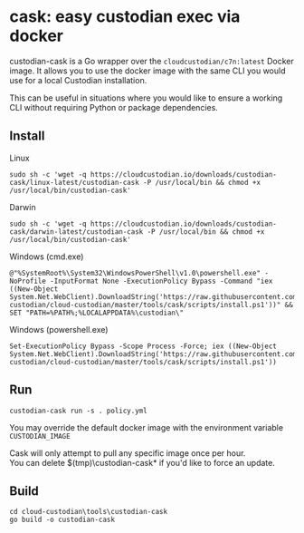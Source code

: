 cask: easy custodian exec via docker
====================================

custodian-cask is a Go wrapper over the `cloudcustodian/c7n:latest`
Docker image.  It allows you to use the docker image with the same CLI you
would use for a local Custodian installation. 

This can be useful in situations where you would like to ensure a working
CLI without requiring Python or package dependencies.

Install
-------

Linux

```shell
sudo sh -c 'wget -q https://cloudcustodian.io/downloads/custodian-cask/linux-latest/custodian-cask -P /usr/local/bin && chmod +x /usr/local/bin/custodian-cask'
```

Darwin

```shell
sudo sh -c 'wget -q https://cloudcustodian.io/downloads/custodian-cask/darwin-latest/custodian-cask -P /usr/local/bin && chmod +x /usr/local/bin/custodian-cask'
```

Windows (cmd.exe)

```shell
@"%SystemRoot%\System32\WindowsPowerShell\v1.0\powershell.exe" -NoProfile -InputFormat None -ExecutionPolicy Bypass -Command "iex ((New-Object System.Net.WebClient).DownloadString('https://raw.githubusercontent.com/cloud-custodian/cloud-custodian/master/tools/cask/scripts/install.ps1'))" && SET "PATH=%PATH%;%LOCALAPPDATA%\custodian\"
```

Windows (powershell.exe)

```shell
Set-ExecutionPolicy Bypass -Scope Process -Force; iex ((New-Object System.Net.WebClient).DownloadString('https://raw.githubusercontent.com/cloud-custodian/cloud-custodian/master/tools/cask/scripts/install.ps1'))
```


Run
---
```shell
custodian-cask run -s . policy.yml
```

You may override the default docker image with the environment variable `CUSTODIAN_IMAGE`

Cask will only attempt to pull any specific image once per hour.  
You can delete $(tmp)\custodian-cask* if you'd like to force an update.


Build
-----

```shell
cd cloud-custodian\tools\custodian-cask
go build -o custodian-cask
```
